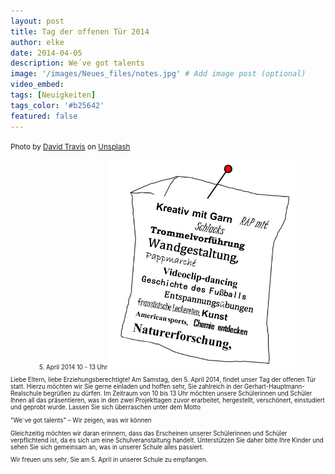 ```yaml
---
layout: post
title: Tag der offenen Tür 2014
author: elke
date: 2014-04-05
description: We´ve got talents
image: '/images/Neues_files/notes.jpg' # Add image post (optional)
video_embed:
tags: [Neuigkeiten]
tags_color: '#b25642'
featured: false
---
```

<small>Photo by <a href="https://unsplash.com/@dtravisphd?utm_content=creditCopyText&utm_medium=referral&utm_source=unsplash">David Travis</a> on <a href="https://unsplash.com/photos/brown-fountain-pen-on-notebook-5bYxXawHOQg?utm_content=creditCopyText&utm_medium=referral&utm_source=unsplash">Unsplash</a><small>
  

<div style="text-align: center">
5. April 2014
10 - 13 Uhr
	<img src="/images/Neues_files/Spickzettel.jpg" height="335" width="300"> 
</div>

Liebe Eltern, liebe Erziehungsberechtigte!
Am Samstag, den 5. April 2014, findet unser Tag der offenen Tür statt. Hierzu möchten wir Sie gerne einladen und hoffen sehr, Sie zahlreich in der Gerhart-Hauptmann-Realschule begrüßen zu dürfen. Im Zeitraum von 10 bis 13 Uhr möchten unsere Schülerinnen und Schüler Ihnen all das präsentieren, was in den zwei Projekttagen zuvor erarbeitet, hergestellt, verschönert, einstudiert und geprobt wurde. Lassen Sie sich überraschen unter dem Motto

"We´ve got talents" – Wir zeigen, was wir können

Gleichzeitig möchten wir daran erinnern, dass das Erscheinen unserer Schülerinnen und Schüler verpflichtend ist, da es sich um eine Schulveranstaltung handelt. Unterstützen Sie daher bitte Ihre Kinder und sehen Sie sich gemeinsam an, was in unserer Schule alles passiert. 

Wir freuen uns sehr, Sie am 5. April in unserer Schule zu empfangen. 


